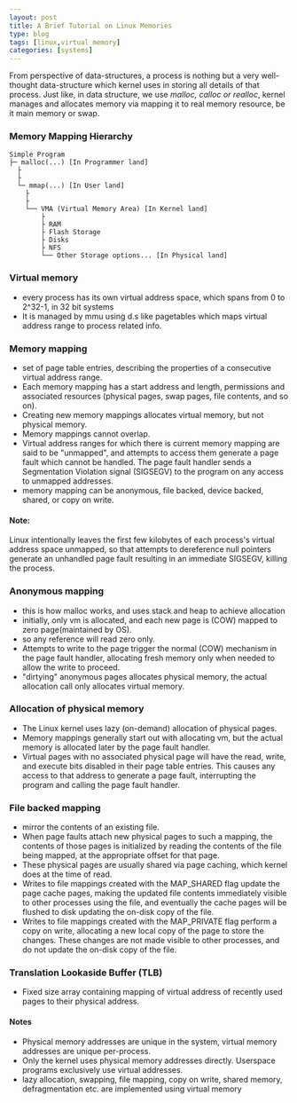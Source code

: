 ```yaml
---
layout: post
title: A Brief Tutorial on Linux Memories
type: blog
tags: [linux,virtual memory]
categories: [systems]
---
```

From perspective of data-structures, a process is nothing but a very well-thought data-structure which kernel uses in
storing all details of that process. Just like, in data structure, we use *malloc, calloc or realloc*, kernel manages and allocates memory via mapping it to real memory resource, be it main memory or swap. 

### Memory Mapping Hierarchy
```
Simple Program
├─ malloc(...) [In Programmer land]
  ├
  ├ 
  └─ mmap(...) [In User land]
    ├
    ├
    └── VMA (Virtual Memory Area) [In Kernel land]
		├
		├ RAM 
		├ Flash Storage
		├ Disks
		├ NFS
		└──	Other Storage options... [In Physical land]
```

### Virtual memory
+ every process has its own virtual address space, which spans from 0 to 2^32-1, in 32 bit systems 
+ It is managed by mmu using d.s like pagetables which maps virtual address range to process related info.

### Memory mapping
+ set of page table entries, describing the properties of a consecutive virtual address range.  
+ Each memory mapping has a start address and length, permissions and associated resources (physical pages, swap pages, file contents, and so on).
+ Creating new memory mappings allocates virtual memory, but not physical memory.
+ Memory mappings cannot overlap. 
+ Virtual address ranges for which there is current memory mapping are said to be "unmapped", and attempts
to access them generate a page fault which cannot be handled.  The page fault handler sends a Segmentation
Violation signal (SIGSEGV) to the program on any access to unmapped addresses.
+ memory mapping can be anonymous, file backed, device backed, shared, or copy on write.

#### Note:
Linux intentionally leaves the first few kilobytes of each process's virtual address space
unmapped, so that attempts to dereference null pointers generate an unhandled page
fault resulting in an immediate SIGSEGV, killing the process.



### Anonymous mapping
+ this is how malloc works, and uses stack and heap to achieve allocation
+ initially, only vm is allocated, and each new page is (COW) mapped to zero page(maintained by OS).
+ so any reference will read zero only.
+ Attempts to write to the page trigger the normal (COW) mechanism in the page fault handler, allocating
fresh memory only when needed to allow the write to proceed.
+ "dirtying" anonymous pages allocates physical memory, the actual allocation call only allocates virtual memory.

### Allocation of  physical memory
+ The Linux kernel uses lazy (on-demand) allocation of physical pages.
+ Memory mappings generally start out with allocating vm, but the actual memory is allocated later by the
page fault handler.
+ Virtual pages with no associated physical page will have the read, write, and execute bits disabled in their
page table entries. This causes any access to that address to generate a page fault, interrupting the
program and calling the page fault handler.

### File backed mapping
+ mirror the contents of an existing file. 
+ When page faults attach new physical pages to such a mapping, the contents of those pages is initialized by reading
the contents of the file being mapped, at the appropriate offset for that page.
+ These physical pages are usually shared via page caching, which kernel does at the time of read.
+ Writes to file mappings created with the MAP_SHARED flag update the page cache pages, making the updated file contents
immediately visible to other processes using the file, and eventually the cache pages will be flushed to disk updating
the on-disk copy of the file.
+ Writes to file mappings created with the MAP_PRIVATE flag perform a copy on write, allocating a new local copy of the 
page to store the changes.  These changes are not made visible to other processes, and do not update the on-disk copy of the file.


### Translation Lookaside Buffer (TLB)
+ Fixed size array containing mapping of virtual address of recently used pages to their physical address.

#### Notes
+ Physical memory addresses are unique in the system, virtual memory addresses are unique per-process.
+ Only the kernel uses physical memory addresses directly.  Userspace programs exclusively use virtual
addresses. 
+ lazy allocation, swapping, file mapping,  copy on write, shared memory,
defragmentation etc. are implemented using virtual memory

